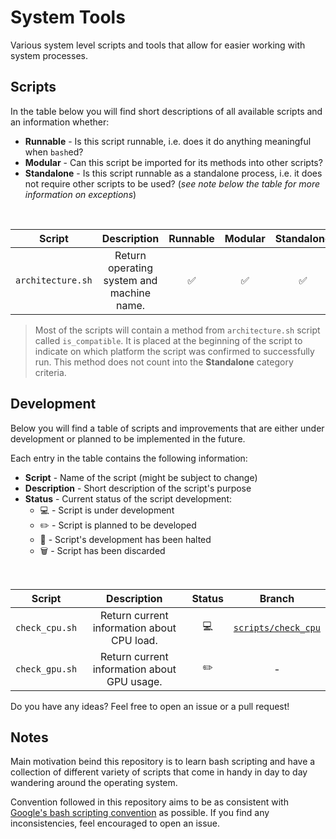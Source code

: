 # System Tools

Various system level scripts and tools that allow for easier working with system processes.

## Scripts

In the table below you will find short descriptions of all available scripts and an information whether:
* **Runnable** - Is this script runnable, i.e. does it do anything meaningful when `bash`ed?
* **Modular** - Can this script be imported for its methods into other scripts?
* **Standalone** - Is this script runnable as a standalone process, i.e. it does not require other scripts to be used? (_see note below the table for more information on exceptions_)

<br>

<div align="center">

| Script | Description | Runnable | Modular | Standalone |
|:------:|:-----------:|:--------:|:-------:|:----------:|
| `architecture.sh` | Return operating system and machine name. | :white_check_mark: | :white_check_mark: | :white_check_mark: |

</div>

> Most of the scripts will contain a method from `architecture.sh` script called `is_compatible`. It is placed at the beginning of the script to indicate on which platform the script was confirmed to successfully run. This method does not count into the **Standalone** category criteria.

## Development

Below you will find a table of scripts and improvements that are either under development or planned to be implemented in the future.

Each entry in the table contains the following information:
* **Script** - Name of the script (might be subject to change)
* **Description** - Short description of the script's purpose
* **Status** - Current status of the script development:
    * :computer: - Script is under development
    * :pencil2: - Script is planned to be developed
    * :stop_sign: - Script's development has been halted
    * :wastebasket: - Script has been discarded

<br>

<div align="center">

| Script | Description | Status | Branch |
|:------:|:-----------:|:------:|:------:|
| `check_cpu.sh` | Return current information about CPU load. | :computer: | [`scripts/check_cpu`](https://github.com/neurowelt/system-tools/tree/scripts/check_cpu) |
| `check_gpu.sh` | Return current information about GPU usage. | :pencil2: | - |

</div>

Do you have any ideas? Feel free to open an issue or a pull request!

## Notes

Main motivation beind this repository is to learn bash scripting and have a collection of different variety of scripts that come in handy in day to day wandering around the operating system.

Convention followed in this repository aims to be as consistent with [Google's bash scripting convention](https://google.github.io/styleguide/shellguide.html) as possible. If you find any inconsistencies, feel encouraged to open an issue.
